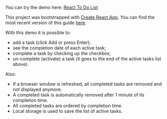 You can try the demo here: [React To Do List](https://garagulya.github.io/react-to-do-list-demo)

This project was bootstrapped with [Create React App](https://github.com/facebook/create-react-app).
You can find the most recent version of this guide [here](https://github.com/facebook/create-react-app/blob/master/packages/react-scripts/template/README.md).

With this demo it is possible to:
- add a task (click Add or press Enter);
- see the completion date of each active task;
- complete a task by checking up the checkbox;
- un-complete (activate) a task (it goes to the end of the active tasks list above).

Also:
- If a browser window is refreshed, all completed tasks are removed and not displayed anymore.
- A completed task is automatically removed after 1 minute of its completion time.
- All completed tasks are ordered by completion time.
- Local storage is used to save the list of active tasks.
